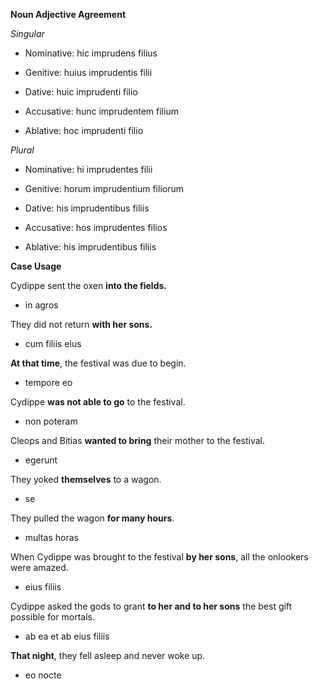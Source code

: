 **Noun Adjective Agreement**

*Singular*

- Nominative: hic imprudens filius

- Genitive: huius imprudentis filii

- Dative: huic imprudenti filio

- Accusative: hunc imprudentem filium

- Ablative: hoc imprudenti filio


*Plural*

- Nominative: hi imprudentes filii

- Genitive: horum imprudentium filiorum

- Dative: his imprudentibus filiis

- Accusative: hos imprudentes filios

- Ablative: his imprudentibus filiis


**Case Usage**

Cydippe sent the oxen **into the fields.**
- in agros

They did not return **with her sons.**
- cum filiis eius

**At that time**, the festival was due to begin.
- tempore eo

Cydippe **was not able to go** to the festival.
- non poteram

Cleops and Bitias **wanted to bring** their mother to the festival.
- egerunt

They yoked **themselves** to a wagon.
- se

They pulled the wagon **for many hours**.
- multas horas

When Cydippe was brought to the festival **by her sons**, all the onlookers were amazed.
- eius filiis

Cydippe asked the gods to grant **to her and to her sons** the best gift possible for mortals.
- ab ea et ab eius filiis

**That night**, they fell asleep and never woke up.
- eo nocte
